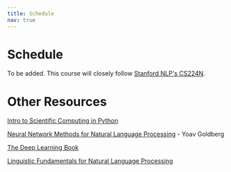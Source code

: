 ```yaml
---
title: Schedule
nav: true
---
```


# Schedule

To be added.
This course will closely follow [Stanford NLP's CS224N](http://web.stanford.edu/class/cs224n/index.html#schedule).

# Other Resources
[Intro to Scientific Computing in Python](https://sebastianraschka.com/blog/2020/numpy-intro.html#41-numpy-basics)  

[Neural Network Methods for Natural Language Processing](https://www.morganclaypool.com/doi/abs/10.2200/S00762ED1V01Y201703HLT037) - Yoav Goldberg  

[The Deep Learning Book](https://www.deeplearningbook.org/)  

[Linguistic Fundamentals for Natural Language Processing](https://www.morganclaypool.com/doi/abs/10.2200/S00493ED1V01Y201303HLT020)


